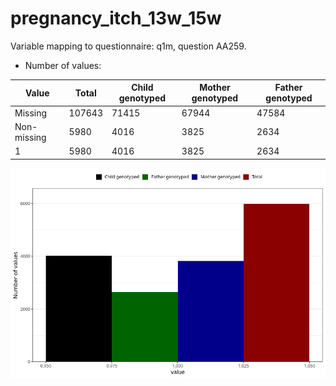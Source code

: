 # pregnancy_itch_13w_15w
Variable mapping to questionnaire: q1m, question AA259.
- Number of values:

| Value | Total | Child genotyped | Mother genotyped | Father genotyped |
| ----- | ----- | --------------- | ---------------- | ---------------- |
| Missing | 107643 | 71415 | 67944 | 47584 |
| Non-missing | 5980 | 4016 | 3825 | 2634 |
| 1 | 5980 | 4016 | 3825 | 2634 |



![](pregnancy_itch_13w_15w_n.png)



